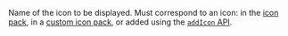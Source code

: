 Name of the icon to be displayed. Must correspond to an icon: in the [icon pack]({{site.baseurl}}/how-to-guides/creating-custom-ui-components/editor-icon-identifiers/), in a [custom icon pack]({{site.baseurl}}/how-to-guides/customizing-the-editor-appearance/creating-an-icon-pack/), or added using the [`addIcon` API]({{site.baseurl}}/apis/tinymce.editor.ui/tinymce.editor.ui.registry/#addicon).